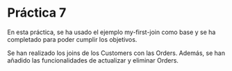 # Práctica 7

En esta práctica, se ha usado el ejemplo my-first-join como base y se ha completado para poder cumplir los objetivos.

Se han realizado los joins de los Customers con las Orders.
Además, se han añadido las funcionalidades de actualizar y eliminar Orders.
